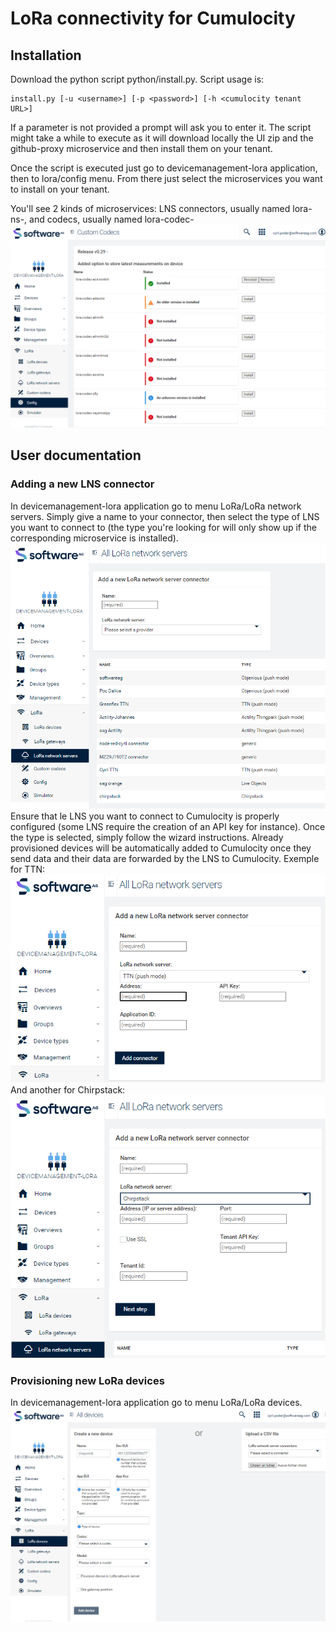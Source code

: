# LoRa connectivity for Cumulocity

## Installation

Download the python script python/install.py.
Script usage is:

```
install.py [-u <username>] [-p <password>] [-h <cumulocity tenant URL>]
```

If a parameter is not provided a prompt will ask you to enter it.
The script might take a while to execute as it will download locally the UI zip and the github-proxy microservice and then install them on your tenant.

Once the script is executed just go to devicemanagement-lora application, then to lora/config menu.
From there just select the microservices you want to install on your tenant.

You'll see 2 kinds of microservices: LNS connectors, usually named lora-ns-, and codecs, usually named lora-codec-
![](config.png)

## User documentation

### Adding a new LNS connector

In devicemanagement-lora application go to menu LoRa/LoRa network servers.
Simply give a name to your connector, then select the type of LNS you want to connect to (the type you're looking for will only show up if the corresponding microservice is installed).
![](lora%20ns.png)
Ensure that le LNS you want to connect to Cumulocity is properly configured (some LNS require the creation of an API key for instance).
Once the type is selected, simply follow the wizard instructions.
Already provisioned devices will be automatically added to Cumulocity once they send data and their data are forwarded by the LNS to Cumulocity.
Exemple for TTN:
![](lora%20ns%20TTN.png)
And another for Chirpstack:
![](lora%20ns%20Chirpstack.png)

### Provisioning new LoRa devices

In devicemanagement-lora application go to menu LoRa/LoRa devices.
![](lora%20devices.png)
